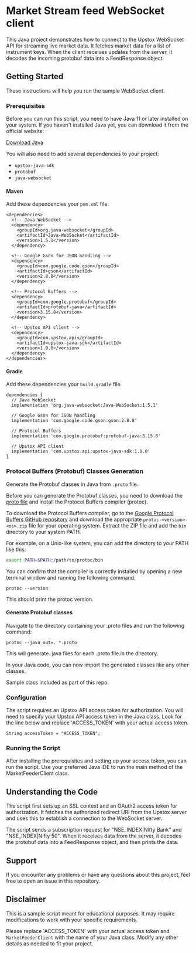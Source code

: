 # Market Stream feed WebSocket client

This Java project demonstrates how to connect to the Upstox WebSocket API for streaming live market data. It fetches market data for a list of instrument keys. When the client receives updates from the server, it decodes the incoming protobuf data into a FeedResponse object.

## Getting Started

These instructions will help you run the sample WebSocket client.

### Prerequisites

Before you can run this script, you need to have Java 11 or later installed on your system. If you haven't installed Java yet, you can download it from the official website:

[Download Java](https://www.oracle.com/java/technologies/javase-jdk11-downloads.html)

You will also need to add several dependencies to your project:

- `upstox-java-sdk`
- `protobuf`
- `java-websocket`

#### Maven

Add these dependencies your `pom.xml` file.

```
<dependencies>
  <!-- Java WebSocket -->
  <dependency>
    <groupId>org.java-websocket</groupId>
    <artifactId>Java-WebSocket</artifactId>
    <version>1.5.1</version>
  </dependency>

  <!-- Google Gson for JSON handling -->
  <dependency>
    <groupId>com.google.code.gson</groupId>
    <artifactId>gson</artifactId>
    <version>2.8.8</version>
  </dependency>

  <!-- Protocol Buffers -->
  <dependency>
    <groupId>com.google.protobuf</groupId>
    <artifactId>protobuf-java</artifactId>
    <version>3.15.8</version>
  </dependency>

  <!-- Upstox API client -->
  <dependency>
    <groupId>com.upstox.api</groupId>
    <artifactId>upstox-java-sdk</artifactId>
    <version>1.0.0</version>
  </dependency>
</dependencies>
```

#### Gradle

Add these dependencies your `build.gradle` file.

```
dependencies {
  // Java WebSocket
  implementation 'org.java-websocket:Java-WebSocket:1.5.1'

  // Google Gson for JSON handling
  implementation 'com.google.code.gson:gson:2.8.8'

  // Protocol Buffers
  implementation 'com.google.protobuf:protobuf-java:3.15.8'

  // Upstox API client
  implementation 'com.upstox.api:upstox-java-sdk:1.0.0'
}
```

### Protocol Buffers (Protobuf) Classes Generation

Generate the Protobuf classes in Java from `.proto` file.

Before you can generate the Protobuf classes, you need to download the [proto file](https://assets.upstox.com/feed/market-data-feed/v1.1/MarketDataFeed.proto) and install the Protocol Buffers compiler (protoc).

To download the Protocol Buffers compiler, go to the [Google Protocol Buffers GitHub repository](https://github.com/protocolbuffers/protobuf/releases) and download the appropriate `protoc-<version>-<os>.zip` file for your operating system. Extract the ZIP file and add the `bin` directory to your system PATH.

For example, on a Unix-like system, you can add the directory to your PATH like this:

```bash
export PATH=$PATH:/path/to/protoc/bin
```

You can confirm that the compiler is correctly installed by opening a new terminal window and running the following command:

```
protoc --version
```

This should print the protoc version.

#### Generate Protobuf classes

Navigate to the directory containing your .proto files and run the following command:

```
protoc --java_out=. *.proto
```

This will generate .java files for each .proto file in the directory.

In your Java code, you can now import the generated classes like any other classes.

Sample class included as part of this repo.

### Configuration

The script requires an Upstox API access token for authorization. You will need to specify your Upstox API access token in the Java class. Look for the line below and replace 'ACCESS_TOKEN' with your actual access token.

```
String accessToken = "ACCESS_TOKEN";
```

### Running the Script

After installing the prerequisites and setting up your access token, you can run the script. Use your preferred Java IDE to run the main method of the MarketFeederClient class.

## Understanding the Code

The script first sets up an SSL context and an OAuth2 access token for authorization. It fetches the authorized redirect URI from the Upstox server and uses this to establish a connection to the WebSocket server.

The script sends a subscription request for "NSE_INDEX|Nifty Bank" and "NSE_INDEX|Nifty 50". When it receives data from the server, it decodes the protobuf data into a FeedResponse object, and then prints the data.

## Support

If you encounter any problems or have any questions about this project, feel free to open an issue in this repository.

## Disclaimer

This is a sample script meant for educational purposes. It may require modifications to work with your specific requirements.

Please replace 'ACCESS_TOKEN' with your actual access token and `MarketFeederClient` with the name of your Java class. Modify any other details as needed to fit your project.




